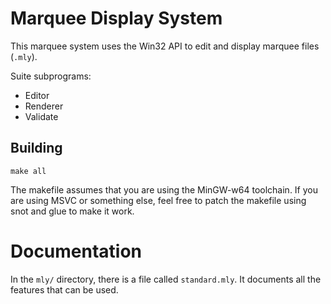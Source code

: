 # Marquee Display System

This marquee system uses the Win32 API to edit and display marquee files (`.mly`).

Suite subprograms:
- Editor
- Renderer
- Validate

## Building

```
make all
```

The makefile assumes that you are using the MinGW-w64 toolchain. If you are using MSVC or something else, feel free to patch the makefile using snot and glue to make it work.

# Documentation

In the `mly/` directory, there is a file called `standard.mly`. It documents all the features that can be used.